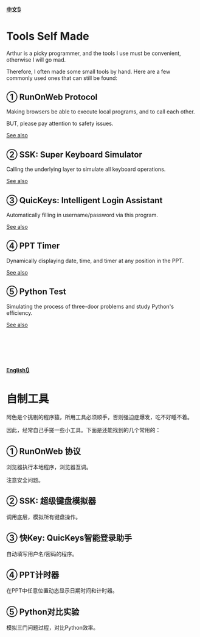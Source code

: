 #### [中文🔃](#english)
# Tools Self Made
Arthur is a picky programmer, and the tools I use must be convenient, otherwise I will go mad.

Therefore, I often made some small tools by hand. Here are a few commonly used ones that can still be found:

## ① RunOnWeb Protocol
Making browsers be able to execute local programs, and to call each other.

BUT, please pay attention to safety issues.

[See also](https://www.cnblogs.com/BigSystemsView/p/18075192)

## ② SSK: Super Keyboard Simulator
Calling the underlying layer to simulate all keyboard operations.

[See also](https://www.cnblogs.com/BigSystemsView/p/18060787)

## ③ QuicKeys: Intelligent Login Assistant
Automatically filling in username/password via this program.

[See also](https://www.cnblogs.com/BigSystemsView/p/13613306.html)

## ④ PPT Timer
Dynamically displaying date, time, and timer at any position in the PPT.

[See also](https://www.cnblogs.com/BigSystemsView/p/16531624.html)

## ⑤ Python Test
Simulating the process of three-door problems and study Python's efficiency.

[See also](https://www.cnblogs.com/BigSystemsView/p/13901753.html)

<br><br><br><br>

#### [English🔃](#中文)
# 自制工具
阿色是个挑剔的程序猿，所用工具必须顺手，否则强迫症爆发，吃不好睡不着。

因此，经常自己手搓一些小工具。下面是还能找到的几个常用的：

## ① RunOnWeb 协议
浏览器执行本地程序，浏览器互调。

注意安全问题。

## ② SSK: 超级键盘模拟器
调用底层，模拟所有键盘操作。

## ③ 快Key: QuicKeys智能登录助手
自动填写用户名/密码的程序。

## ④ PPT计时器
在PPT中任意位置动态显示日期时间和计时器。

## ⑤ Python对比实验
模拟三门问题过程，对比Python效率。

